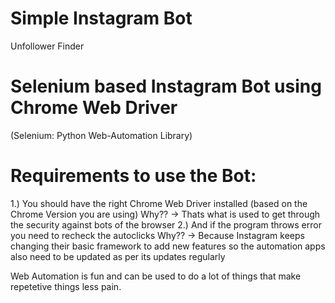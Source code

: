 # Simple Instagram Bot
 Unfollower Finder

# Selenium based Instagram Bot using Chrome Web Driver
(Selenium: Python Web-Automation Library)



# Requirements to use the Bot:
1.) You should have the right Chrome Web Driver installed (based on the Chrome Version you are using)
      Why?? -> Thats what is used to get through the security against bots of the browser 
2.) And if the program throws error you need to recheck the autoclicks
      Why?? -> Because Instagram keeps changing their basic framework to add new features so the automation apps also need to be updated as per its updates regularly


Web Automation is fun and can be used to do a lot of things that make repetetive things less pain.
      
